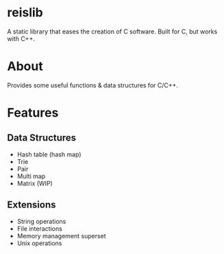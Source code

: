 # reislib

A static library that eases the creation of C software. Built for C, but works with C++.

# About

Provides some useful functions & data structures for C/C++.

# Features

## Data Structures

+ Hash table (hash map)
+ Trie
+ Pair
+ Multi map
+ Matrix (WIP)

## Extensions

+ String operations
+ File interactions
+ Memory management superset
+ Unix operations

